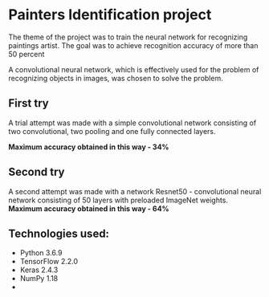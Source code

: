 # Painters Identification project
The theme of the project was to train the neural network for recognizing paintings artist. The goal was to achieve recognition accuracy of more than 50 percent<p/>
A convolutional neural network, which is effectively used for the problem of recognizing objects in images, was chosen to solve the problem.

## First try 
A trial attempt was made with a simple convolutional network consisting of two convolutional, two pooling and one fully connected layers.<p/>
__Maximum accuracy obtained in this way - 34%__

## Second try
A second attempt was made with a network Resnet50 - convolutional neural network consisting of 50 layers with preloaded ImageNet weights.
__Maximum accuracy obtained in this way - 64%__

## Technologies used:
* Python 3.6.9
* TensorFlow 2.2.0
* Keras 2.4.3
* NumPy 1.18
* 
